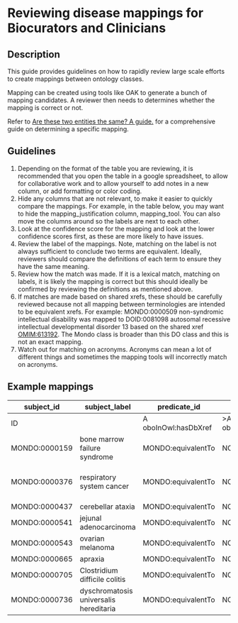 # Reviewing disease mappings for Biocurators and Clinicians

## Description 

This guide provides guidelines on how to rapidly review large scale efforts to create mappings between ontology classes. 

Mapping can be created using tools like OAK to generate a bunch of mapping candidates. A reviewer then needs to determines whether the mapping is correct or not. 

Refer to [Are these two entities the same? A guide.](../howto/review-disease-mappings.md) for a comprehensive guide on determining a specific mapping.

## Guidelines
1. Depending on the format of the table you are reviewing, it is recommended that you open the table in a google spreadsheet, to allow for collaborative work and to allow yourself to add notes in a new column, or add formatting or color coding.
1. Hide any columns that are not relevant, to make it easier to quickly compare the mappings. For example, in the table below, you may want to hide the mapping_justification column, mapping_tool. You can also move the columns around so the labels are next to each other. 
1. Look at the confidence score for the mapping and look at the lower confidence scores first, as these are more likely to have issues.
1. Review the label of the mappings. Note, matching on the label is not always sufficient to conclude two terms are equivalent. Ideally, reviewers should compare the definitions of each term to ensure they have the same meaning.
1. Review how the match was made. If it is a lexical match, matching on labels, it is likely the mapping is correct but this should ideally be confirmed by reviewing the definitions as mentioned above.
1. If matches are made based on shared xrefs, these should be carefully reviewed because not all mapping between terminologies are intended to be equivalent xrefs. For example: MONDO:0000509 non-syndromic intellectual disability was mapped to DOID:0081098 autosomal recessive intellectual developmental disorder 13 based on the shared xref [OMIM:613192](https://omim.org/entry/613192). The Mondo class is broader than this DO class and this is not an exact mapping.
1. Watch out for matching on acronyms. Acronyms can mean a lot of different things and sometimes the mapping tools will incorrectly match on acronyms.

## Example mappings

|subject_id   |subject_label                         |predicate_id        |object_id         |object_label                          |mapping_justification |mapping_tool|confidence |subject_match_field|object_match_field|match_string                          |comment |
|-------------|--------------------------------------|--------------------|------------------|--------------------------------------|----------------------|------------|-----------|-------------------|------------------|--------------------------------------|--------|
|ID           |                                      |A oboInOwl:hasDbXref|>A oboInOwl:source|>A sssom:object_label                 |                      |            |           |                   |                  |                                      |        |
|MONDO:0000159|bone marrow failure syndrome          |MONDO:equivalentTo  |NCIT:C165614      |Bone Marrow Failure Syndrome          |semapv:LexicalMatching|oaklib      |0.849778895|rdfs:label         |rdfs:label        |bone marrow failure syndrome          |LEXMATCH|
|MONDO:0000376|respiratory system cancer             |MONDO:equivalentTo  |NCIT:C4571        |Malignant Respiratory System Neoplasm |semapv:LexicalMatching|oaklib      |0.8        |oio:hasExactSynonym|rdfs:label        |malignant respiratory system neoplasm |LEXMATCH|
|MONDO:0000437|cerebellar ataxia                     |MONDO:equivalentTo  |NCIT:C26702       |Ataxia                                |semapv:LexicalMatching|oaklib      |0.8        |oio:hasExactSynonym|rdfs:label        |ataxia                                |LEXMATCH|
|MONDO:0000541|jejunal adenocarcinoma                |MONDO:equivalentTo  |NCIT:C181158      |Jejunal Adenocarcinoma                |semapv:LexicalMatching|oaklib      |0.849778895|rdfs:label         |rdfs:label        |jejunal adenocarcinoma                |LEXMATCH|
|MONDO:0000543|ovarian melanoma                      |MONDO:equivalentTo  |NCIT:C178441      |Ovarian Melanoma                      |semapv:LexicalMatching|oaklib      |0.849778895|rdfs:label         |rdfs:label        |ovarian melanoma                      |LEXMATCH|
|MONDO:0000665|apraxia                               |MONDO:equivalentTo  |NCIT:C180557      |Apraxia                               |semapv:LexicalMatching|oaklib      |0.849778895|rdfs:label         |rdfs:label        |apraxia                               |LEXMATCH|
|MONDO:0000705|Clostridium difficile colitis         |MONDO:equivalentTo  |NCIT:C180523      |Clostridium difficile Infection       |semapv:LexicalMatching|oaklib      |0.8        |oio:hasExactSynonym|rdfs:label        |clostridium difficile infection       |LEXMATCH|
|MONDO:0000736|dyschromatosis universalis hereditaria|MONDO:equivalentTo  |NCIT:C173131      |Dyschromatosis Universalis Hereditaria|semapv:LexicalMatching|oaklib      |0.849778895|rdfs:label         |rdfs:label        |dyschromatosis universalis hereditaria|LEXMATCH|
